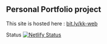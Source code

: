 ## Personal Portfolio project
This site is hosted here : [bit.ly/kk-web](https://bit.ly/kk-web) 

Status
[![Netlify Status](https://api.netlify.com/api/v1/badges/a64edc60-e534-44ae-9dda-4be9cec7d0ed/deploy-status)](https://app.netlify.com/sites/krishankantray/deploys)
